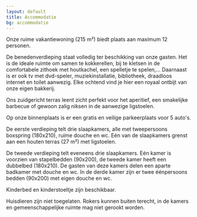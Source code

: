 ```yaml
---
layout: default
title: Accommodatie
bg: accommodatie
---
```


Onze ruime vakantiewoning (215 m²) biedt plaats aan maximum 12 personen.

De benedenverdieping staat volledig ter beschikking van onze gasten. Het is de ideale ruimte om samen te kokkerellen, bij te kletsen in de comfortabele zithoek met houtkachel, een spelletje te spelen,... Daarnaast is er ook tv met dvd-speler, muziekinstallatie, bibliotheek, draadloos internet en toilet aanwezig. 
Elke ochtend vind je hier een royaal ontbijt van onze eigen bakkerij.

Ons zuidgericht terras leent zicht perfekt voor het aperitief, een smakelijke barbecue of gewoon zalig niksen in de aanwezige ligstoelen.

Op onze binnenplaats is er een gratis en veilige parkeerplaats voor 5 auto's.

De eerste verdieping telt drie slaapkamers, alle met tweepersoons boxspring (180x210), ruime douche en wc. Eén van de slaapkamers grenst aan een houten terras (27 m²) met ligstoelen.

De tweede verdieping telt eveneens drie slaapkamers. Eén kamer is voorzien van stapelbedden (90x200), de tweede kamer heeft een dubbelbed (180x210). De gasten van deze kamers delen een aparte badkamer met douche en wc. 
In de derde kamer zijn er twee éénpersoons bedden (90x200) met eigen douche en wc.

Kinderbed en kinderstoeltje zijn beschikbaar.

Huisdieren zijn niet toegelaten. Rokers kunnen buiten terecht, in de kamers en gemeenschappelijke ruimte mag niet gerookt worden.

